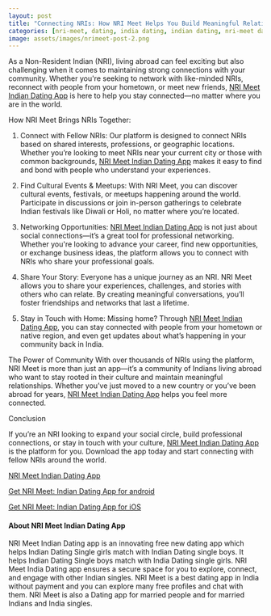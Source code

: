 ```yaml
---
layout: post
title: "Connecting NRIs: How NRI Meet Helps You Build Meaningful Relationships Across Borders"
categories: [nri-meet, dating, india dating, indian dating, nri-meet dating app]
image: assets/images/nrimeet-post-2.png
---
```



As a Non-Resident Indian (NRI), living abroad can feel exciting but also challenging when it comes to maintaining strong connections with your community. Whether you're seeking to network with like-minded NRIs, reconnect with people from your hometown, or meet new friends, [NRI Meet Indian Dating App](https://nrimeet.app/download) is here to help you stay connected—no matter where you are in the world.

How NRI Meet Brings NRIs Together:
1. Connect with Fellow NRIs: Our platform is designed to connect NRIs based on shared interests, professions, or geographic locations. Whether you’re looking to meet NRIs near your current city or those with common backgrounds, [NRI Meet Indian Dating App](https://nrimeet.app/download) makes it easy to find and bond with people who understand your experiences.

2. Find Cultural Events & Meetups: With NRI Meet, you can discover cultural events, festivals, or meetups happening around the world. Participate in discussions or join in-person gatherings to celebrate Indian festivals like Diwali or Holi, no matter where you’re located.

3. Networking Opportunities: [NRI Meet Indian Dating App](https://nrimeet.app/download) is not just about social connections—it’s a great tool for professional networking. Whether you're looking to advance your career, find new opportunities, or exchange business ideas, the platform allows you to connect with NRIs who share your professional goals.

4. Share Your Story: Everyone has a unique journey as an NRI. NRI Meet allows you to share your experiences, challenges, and stories with others who can relate. By creating meaningful conversations, you’ll foster friendships and networks that last a lifetime.

5. Stay in Touch with Home: Missing home? Through [NRI Meet Indian Dating App](https://nrimeet.app/download), you can stay connected with people from your hometown or native region, and even get updates about what’s happening in your community back in India.

The Power of Community
With over thousands of NRIs using the platform, NRI Meet is more than just an app—it’s a community of Indians living abroad who want to stay rooted in their culture and maintain meaningful relationships. Whether you’ve just moved to a new country or you’ve been abroad for years, [NRI Meet Indian Dating App](https://nrimeet.app/download) helps you feel more connected.

Conclusion 

If you’re an NRI looking to expand your social circle, build professional connections, or stay in touch with your culture, [NRI Meet Indian Dating App](https://nrimeet.app/download) is the platform for you. Download the app today and start connecting with fellow NRIs around the world.


[NRI Meet Indian Dating App](https://nrimeet.app/download)

[Get NRI Meet: Indian Dating App for android](https://play.google.com/store/apps/details?id=com.koottali.app&hl=en_IN&gl=US)

[Get NRI Meet: Indian Dating App for iOS](https://apps.apple.com/us/app/nri-meet-find-meet-marry-nris/id6448742453)


#### About NRI Meet Indian Dating App

NRI Meet Indian Dating app is an innovating free new dating app which helps Indian Dating Single girls match with Indian Dating single boys. It helps Indian Dating Single boys match with India Dating single girls. NRI Meet India Dating app ensures a secure space for you to explore, connect, and engage with other Indian  singles. NRI Meet is a best dating app in India without payment and you can explore many free profiles and chat with them. NRI Meet is also a Dating app for married people and for married Indians and India singles.